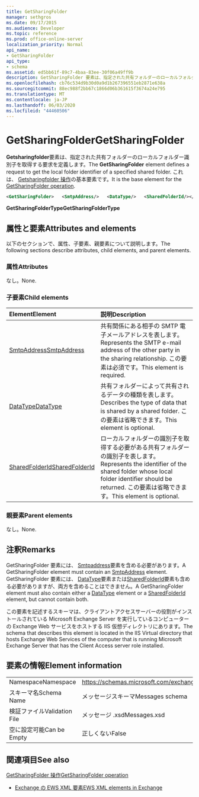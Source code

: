 ```yaml
---
title: GetSharingFolder
manager: sethgros
ms.date: 09/17/2015
ms.audience: Developer
ms.topic: reference
ms.prod: office-online-server
localization_priority: Normal
api_name:
- GetSharingFolder
api_type:
- schema
ms.assetid: ed5bb61f-89c7-4baa-83ee-30f06a49ff9b
description: GetSharingFolder 要素は、指定された共有フォルダーのローカルフォルダー識別子を取得する要求を定義します。 これは、GetSharingFolder 操作の基本要素です。
ms.openlocfilehash: cb76c534d9b30d0a9d1b267396551eb2871e638a
ms.sourcegitcommit: 88ec988f2bb67c1866d06b361615f3674a24e795
ms.translationtype: MT
ms.contentlocale: ja-JP
ms.lasthandoff: 06/03/2020
ms.locfileid: "44460506"
---
```

# <a name="getsharingfolder"></a><span data-ttu-id="41066-104">GetSharingFolder</span><span class="sxs-lookup"><span data-stu-id="41066-104">GetSharingFolder</span></span>

<span data-ttu-id="41066-105">**Getsharingfolder**要素は、指定された共有フォルダーのローカルフォルダー識別子を取得する要求を定義します。</span><span class="sxs-lookup"><span data-stu-id="41066-105">The **GetSharingFolder** element defines a request to get the local folder identifier of a specified shared folder.</span></span> <span data-ttu-id="41066-106">これは、 [Getsharingfolder 操作](getsharingfolder-operation.md)の基本要素です。</span><span class="sxs-lookup"><span data-stu-id="41066-106">It is the base element for the [GetSharingFolder operation](getsharingfolder-operation.md).</span></span>
  
```xml
<GetSharingFolder>   <SmtpAddress/>   <DataType/>   <SharedFolderId/></GetSharingFolder>
```

 <span data-ttu-id="41066-107">**GetSharingFolderType**</span><span class="sxs-lookup"><span data-stu-id="41066-107">**GetSharingFolderType**</span></span>
## <a name="attributes-and-elements"></a><span data-ttu-id="41066-108">属性と要素</span><span class="sxs-lookup"><span data-stu-id="41066-108">Attributes and elements</span></span>

<span data-ttu-id="41066-109">以下のセクションで、属性、子要素、親要素について説明します。</span><span class="sxs-lookup"><span data-stu-id="41066-109">The following sections describe attributes, child elements, and parent elements.</span></span>
  
### <a name="attributes"></a><span data-ttu-id="41066-110">属性</span><span class="sxs-lookup"><span data-stu-id="41066-110">Attributes</span></span>

<span data-ttu-id="41066-111">なし。</span><span class="sxs-lookup"><span data-stu-id="41066-111">None.</span></span>
  
### <a name="child-elements"></a><span data-ttu-id="41066-112">子要素</span><span class="sxs-lookup"><span data-stu-id="41066-112">Child elements</span></span>

|<span data-ttu-id="41066-113">**Element**</span><span class="sxs-lookup"><span data-stu-id="41066-113">**Element**</span></span>|<span data-ttu-id="41066-114">**説明**</span><span class="sxs-lookup"><span data-stu-id="41066-114">**Description**</span></span>|
|:-----|:-----|
|[<span data-ttu-id="41066-115">SmtpAddress</span><span class="sxs-lookup"><span data-stu-id="41066-115">SmtpAddress</span></span>](smtpaddress.md) <br/> |<span data-ttu-id="41066-116">共有関係にある相手の SMTP 電子メールアドレスを表します。</span><span class="sxs-lookup"><span data-stu-id="41066-116">Represents the SMTP e-mail address of the other party in the sharing relationship.</span></span> <span data-ttu-id="41066-117">この要素は必須です。</span><span class="sxs-lookup"><span data-stu-id="41066-117">This element is required.</span></span>  <br/> |
|[<span data-ttu-id="41066-118">DataType</span><span class="sxs-lookup"><span data-stu-id="41066-118">DataType</span></span>](datatype.md) <br/> |<span data-ttu-id="41066-119">共有フォルダーによって共有されるデータの種類を表します。</span><span class="sxs-lookup"><span data-stu-id="41066-119">Describes the type of data that is shared by a shared folder.</span></span> <span data-ttu-id="41066-120">この要素は省略できます。</span><span class="sxs-lookup"><span data-stu-id="41066-120">This element is optional.</span></span>  <br/> |
|[<span data-ttu-id="41066-121">SharedFolderId</span><span class="sxs-lookup"><span data-stu-id="41066-121">SharedFolderId</span></span>](sharedfolderid.md) <br/> |<span data-ttu-id="41066-122">ローカルフォルダーの識別子を取得する必要がある共有フォルダーの識別子を表します。</span><span class="sxs-lookup"><span data-stu-id="41066-122">Represents the identifier of the shared folder whose local folder identifier should be returned.</span></span> <span data-ttu-id="41066-123">この要素は省略できます。</span><span class="sxs-lookup"><span data-stu-id="41066-123">This element is optional.</span></span>  <br/> |
   
### <a name="parent-elements"></a><span data-ttu-id="41066-124">親要素</span><span class="sxs-lookup"><span data-stu-id="41066-124">Parent elements</span></span>

<span data-ttu-id="41066-125">なし。</span><span class="sxs-lookup"><span data-stu-id="41066-125">None.</span></span>
  
## <a name="remarks"></a><span data-ttu-id="41066-126">注釈</span><span class="sxs-lookup"><span data-stu-id="41066-126">Remarks</span></span>

<span data-ttu-id="41066-127">GetSharingFolder 要素には、 [Smtpaddress](smtpaddress.md)要素を含める必要があります。</span><span class="sxs-lookup"><span data-stu-id="41066-127">A GetSharingFolder element must contain an [SmtpAddress](smtpaddress.md) element.</span></span> <span data-ttu-id="41066-128">GetSharingFolder 要素には、 [DataType](datatype.md)要素または[SharedFolderId](sharedfolderid.md)要素も含める必要がありますが、両方を含めることはできません。</span><span class="sxs-lookup"><span data-stu-id="41066-128">A GetSharingFolder element must also contain either a [DataType](datatype.md) element or a [SharedFolderId](sharedfolderid.md) element, but cannot contain both.</span></span> 
  
<span data-ttu-id="41066-129">この要素を記述するスキーマは、クライアントアクセスサーバーの役割がインストールされている Microsoft Exchange Server を実行しているコンピューターの Exchange Web サービスをホストする IIS 仮想ディレクトリにあります。</span><span class="sxs-lookup"><span data-stu-id="41066-129">The schema that describes this element is located in the IIS Virtual directory that hosts Exchange Web Services of the computer that is running Microsoft Exchange Server that has the Client Access server role installed.</span></span>
  
## <a name="element-information"></a><span data-ttu-id="41066-130">要素の情報</span><span class="sxs-lookup"><span data-stu-id="41066-130">Element information</span></span>

|||
|:-----|:-----|
|<span data-ttu-id="41066-131">Namespace</span><span class="sxs-lookup"><span data-stu-id="41066-131">Namespace</span></span>  <br/> |https://schemas.microsoft.com/exchange/services/2006/messages  <br/> |
|<span data-ttu-id="41066-132">スキーマ名</span><span class="sxs-lookup"><span data-stu-id="41066-132">Schema Name</span></span>  <br/> |<span data-ttu-id="41066-133">メッセージスキーマ</span><span class="sxs-lookup"><span data-stu-id="41066-133">Messages schema</span></span>  <br/> |
|<span data-ttu-id="41066-134">検証ファイル</span><span class="sxs-lookup"><span data-stu-id="41066-134">Validation File</span></span>  <br/> |<span data-ttu-id="41066-135">メッセージ .xsd</span><span class="sxs-lookup"><span data-stu-id="41066-135">Messages.xsd</span></span>  <br/> |
|<span data-ttu-id="41066-136">空に設定可能</span><span class="sxs-lookup"><span data-stu-id="41066-136">Can be Empty</span></span>  <br/> |<span data-ttu-id="41066-137">正しくない</span><span class="sxs-lookup"><span data-stu-id="41066-137">False</span></span>  <br/> |
   
## <a name="see-also"></a><span data-ttu-id="41066-138">関連項目</span><span class="sxs-lookup"><span data-stu-id="41066-138">See also</span></span>



[<span data-ttu-id="41066-139">GetSharingFolder 操作</span><span class="sxs-lookup"><span data-stu-id="41066-139">GetSharingFolder operation</span></span>](getsharingfolder-operation.md)


- [<span data-ttu-id="41066-140">Exchange の EWS XML 要素</span><span class="sxs-lookup"><span data-stu-id="41066-140">EWS XML elements in Exchange</span></span>](ews-xml-elements-in-exchange.md)

